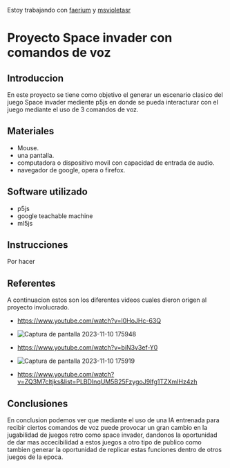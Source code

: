Estoy trabajando con [faerium](https://github.com/faerium) y [msvioletasr](https://github.com/msvioletasr)
# Proyecto Space invader con comandos de voz

## Introduccion

En este proyecto se tiene como objetivo el generar un escenario clasico del juego Space invader mediente p5js en donde se pueda interacturar con el juego mediante el uso de 3 comandos de voz.

## Materiales
- Mouse.
- una pantalla.
- computadora o dispositivo movil con capacidad de entrada de audio.
- navegador de google, opera o firefox.

## Software utilizado
  - p5js
  - google teachable machine
  - ml5js

## Instrucciones

Por hacer

## Referentes

A continuacion estos son los diferentes videos cuales dieron origen al proyecto involucrado.

- https://www.youtube.com/watch?v=l0HoJHc-63Q
- ![Captura de pantalla 2023-11-10 175948](https://github.com/joaquinsuazo/audiv027-2023-2/assets/128074599/a76677ec-1b7b-46d4-b2cd-0270026c27da)

- https://www.youtube.com/watch?v=biN3v3ef-Y0
- ![Captura de pantalla 2023-11-10 175919](https://github.com/joaquinsuazo/audiv027-2023-2/assets/128074599/cad1952e-8731-4c57-ae25-b516d1e54ca4)

- https://www.youtube.com/watch?v=ZQ3M7cltjks&list=PLBDInqUM5B25FzygoJ9Ifg1TZXmIHz4zh

## Conclusiones

En conclusion podemos ver que mediante el uso de una IA entrenada para recibir ciertos comandos de voz puede provocar un gran cambio en la jugabilidad de juegos retro como space invader, dandonos la oportunidad de dar mas accecibilidad a estos juegos a otro tipo de publico como tambien generar la oportunidad de replicar estas funciones dentro de otros juegos de la epoca.



